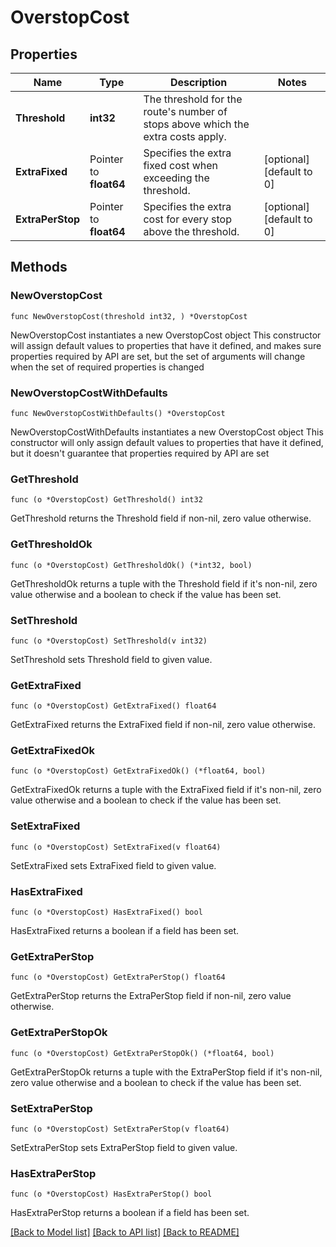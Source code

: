 # OverstopCost

## Properties

Name | Type | Description | Notes
------------ | ------------- | ------------- | -------------
**Threshold** | **int32** | The threshold for the route&#39;s number of stops above which the extra costs apply. | 
**ExtraFixed** | Pointer to **float64** | Specifies the extra fixed cost when exceeding the threshold. | [optional] [default to 0]
**ExtraPerStop** | Pointer to **float64** | Specifies the extra cost for every stop above the threshold. | [optional] [default to 0]

## Methods

### NewOverstopCost

`func NewOverstopCost(threshold int32, ) *OverstopCost`

NewOverstopCost instantiates a new OverstopCost object
This constructor will assign default values to properties that have it defined,
and makes sure properties required by API are set, but the set of arguments
will change when the set of required properties is changed

### NewOverstopCostWithDefaults

`func NewOverstopCostWithDefaults() *OverstopCost`

NewOverstopCostWithDefaults instantiates a new OverstopCost object
This constructor will only assign default values to properties that have it defined,
but it doesn't guarantee that properties required by API are set

### GetThreshold

`func (o *OverstopCost) GetThreshold() int32`

GetThreshold returns the Threshold field if non-nil, zero value otherwise.

### GetThresholdOk

`func (o *OverstopCost) GetThresholdOk() (*int32, bool)`

GetThresholdOk returns a tuple with the Threshold field if it's non-nil, zero value otherwise
and a boolean to check if the value has been set.

### SetThreshold

`func (o *OverstopCost) SetThreshold(v int32)`

SetThreshold sets Threshold field to given value.


### GetExtraFixed

`func (o *OverstopCost) GetExtraFixed() float64`

GetExtraFixed returns the ExtraFixed field if non-nil, zero value otherwise.

### GetExtraFixedOk

`func (o *OverstopCost) GetExtraFixedOk() (*float64, bool)`

GetExtraFixedOk returns a tuple with the ExtraFixed field if it's non-nil, zero value otherwise
and a boolean to check if the value has been set.

### SetExtraFixed

`func (o *OverstopCost) SetExtraFixed(v float64)`

SetExtraFixed sets ExtraFixed field to given value.

### HasExtraFixed

`func (o *OverstopCost) HasExtraFixed() bool`

HasExtraFixed returns a boolean if a field has been set.

### GetExtraPerStop

`func (o *OverstopCost) GetExtraPerStop() float64`

GetExtraPerStop returns the ExtraPerStop field if non-nil, zero value otherwise.

### GetExtraPerStopOk

`func (o *OverstopCost) GetExtraPerStopOk() (*float64, bool)`

GetExtraPerStopOk returns a tuple with the ExtraPerStop field if it's non-nil, zero value otherwise
and a boolean to check if the value has been set.

### SetExtraPerStop

`func (o *OverstopCost) SetExtraPerStop(v float64)`

SetExtraPerStop sets ExtraPerStop field to given value.

### HasExtraPerStop

`func (o *OverstopCost) HasExtraPerStop() bool`

HasExtraPerStop returns a boolean if a field has been set.


[[Back to Model list]](../README.md#documentation-for-models) [[Back to API list]](../README.md#documentation-for-api-endpoints) [[Back to README]](../README.md)


